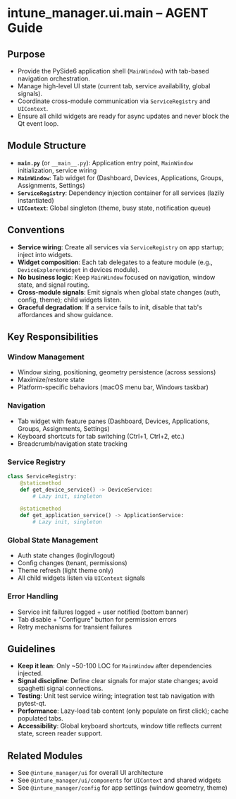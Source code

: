 # intune_manager.ui.main – AGENT Guide

## Purpose
- Provide the PySide6 application shell (`MainWindow`) with tab-based navigation orchestration.
- Manage high-level UI state (current tab, service availability, global signals).
- Coordinate cross-module communication via `ServiceRegistry` and `UIContext`.
- Ensure all child widgets are ready for async updates and never block the Qt event loop.

## Module Structure
- **`main.py`** (or `__main__.py`): Application entry point, `MainWindow` initialization, service wiring
- **`MainWindow`**: Tab widget for (Dashboard, Devices, Applications, Groups, Assignments, Settings)
- **`ServiceRegistry`**: Dependency injection container for all services (lazily instantiated)
- **`UIContext`**: Global singleton (theme, busy state, notification queue)

## Conventions
- **Service wiring**: Create all services via `ServiceRegistry` on app startup; inject into widgets.
- **Widget composition**: Each tab delegates to a feature module (e.g., `DeviceExplorerWidget` in devices module).
- **No business logic**: Keep `MainWindow` focused on navigation, window state, and signal routing.
- **Cross-module signals**: Emit signals when global state changes (auth, config, theme); child widgets listen.
- **Graceful degradation**: If a service fails to init, disable that tab's affordances and show guidance.

## Key Responsibilities

### Window Management
- Window sizing, positioning, geometry persistence (across sessions)
- Maximize/restore state
- Platform-specific behaviors (macOS menu bar, Windows taskbar)

### Navigation
- Tab widget with feature panes (Dashboard, Devices, Applications, Groups, Assignments, Settings)
- Keyboard shortcuts for tab switching (Ctrl+1, Ctrl+2, etc.)
- Breadcrumb/navigation state tracking

### Service Registry
```python
class ServiceRegistry:
    @staticmethod
    def get_device_service() -> DeviceService:
        # Lazy init, singleton

    @staticmethod
    def get_application_service() -> ApplicationService:
        # Lazy init, singleton
```

### Global State Management
- Auth state changes (login/logout)
- Config changes (tenant, permissions)
- Theme refresh (light theme only)
- All child widgets listen via `UIContext` signals

### Error Handling
- Service init failures logged + user notified (bottom banner)
- Tab disable + "Configure" button for permission errors
- Retry mechanisms for transient failures

## Guidelines
- **Keep it lean**: Only ~50-100 LOC for `MainWindow` after dependencies injected.
- **Signal discipline**: Define clear signals for major state changes; avoid spaghetti signal connections.
- **Testing**: Unit test service wiring; integration test tab navigation with pytest-qt.
- **Performance**: Lazy-load tab content (only populate on first click); cache populated tabs.
- **Accessibility**: Global keyboard shortcuts, window title reflects current state, screen reader support.

## Related Modules
- See `@intune_manager/ui` for overall UI architecture
- See `@intune_manager/ui/components` for `UIContext` and shared widgets
- See `@intune_manager/config` for app settings (window geometry, theme)

